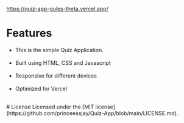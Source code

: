 https://quiz-app-gules-theta.vercel.app/

# Features
<ul>
   <li>This is the simple Quiz Application.</li> </br>
   <li>Built using HTML, CSS and Javascript</li> </br>
   <li>Responsive for different devices</li> </br>
   <li>Optimized for Vercel</li> </br>
</ul>
# License
Licensed under the [MIT license](https://github.com/princeessjay/Quiz-App/blob/main/LICENSE.md).
